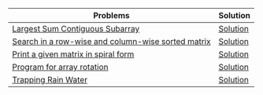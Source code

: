 
| Problems | Solution |
| -------- | -------- |
| [Largest Sum Contiguous Subarray](https://www.geeksforgeeks.org/dsa/largest-sum-contiguous-subarray/) | [Solution](largest_sum_contiguous_subarray.py) |
| [Search in a row-wise and column-wise sorted matrix](https://www.geeksforgeeks.org/dsa/search-in-row-wise-and-column-wise-sorted-matrix/) | [Solution](largest_sum_contiguous_subarray.py) |
| [Print a given matrix in spiral form](https://www.geeksforgeeks.org/dsa/print-a-given-matrix-in-spiral-form/) | [Solution](src/array/print_a_given_matrix_in_spiral_form.py) |
| [Program for array rotation](https://www.geeksforgeeks.org/dsa/array-rotation/) | [Solution](src/array/program_for_array_rotation.py) |
| [Trapping Rain Water](https://www.geeksforgeeks.org/dsa/trapping-rain-water/) | [Solution](trapping_rain_water.py)
